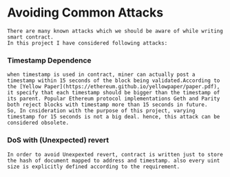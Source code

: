 # Avoiding Common Attacks
    There are many known attacks which we should be aware of while writing smart contract.
    In this project I have considered following attacks:

### Timestamp Dependence
    when timestamp is used in contract, miner can actually post a timestamp within 15 seconds of the block being validated.According to the [Yellow Paper](https://ethereum.github.io/yellowpaper/paper.pdf), it specify that each timestamp should be bigger than the timestamp of its parent. Popular Ethereum protocol implementations Geth and Parity both reject blocks with timestamp more than 15 seconds in future.
    So, In cnsideration with the purpose of this project, varying timestamp for 15 seconds is not a big deal. hence, this attack can be considered obsolete.

### DoS with (Unexpected) revert
    In order to avoid Unexpexted revert, contract is written just to store the hash of document mapped to address and timestamp. also every uint size is explicitly defined according to the requirement.